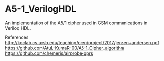 # A5-1_VerilogHDL
An implementation of the A5/1 cipher used in GSM communications in Verilog HDL.

References
http://koclab.cs.ucsb.edu/teaching/cren/project/2017/jensen+andersen.pdf
https://github.com/AtuL-KumaR-00/A5-1_Cipher_algorithm
https://github.com/chemeris/airprobe-gprs
